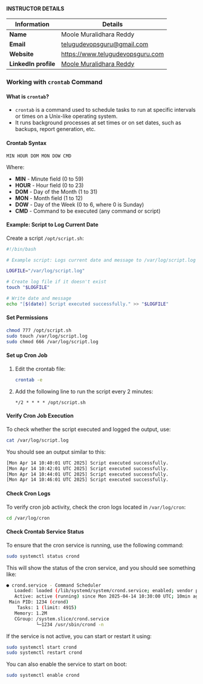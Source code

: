 #### INSTRUCTOR DETAILS

|  Information             | Details                                                                      |
|----------------------    |------------------------------------------------------------------------------|
| **Name**                 | Moole Muralidhara Reddy                                                      |
| **Email**                | telugudevopsguru@gmail.com                                                |
| **Website**              | https://www.telugudevopsguru.com               |
| **LinkedIn profile**     | [Moole Muralidhara Reddy](https://www.linkedin.com/in/moole-muralidhara-reddy) |

### **Working with `crontab` Command**

#### **What is `crontab`?**
- `crontab` is a command used to schedule tasks to run at specific intervals or times on a Unix-like operating system.
- It runs background processes at set times or on set dates, such as backups, report generation, etc.

#### **Crontab Syntax**
```
MIN HOUR DOM MON DOW CMD
```
Where:
- **MIN** - Minute field (0 to 59)
- **HOUR** - Hour field (0 to 23)
- **DOM** - Day of the Month (1 to 31)
- **MON** - Month field (1 to 12)
- **DOW** - Day of the Week (0 to 6, where 0 is Sunday)
- **CMD** - Command to be executed (any command or script)

#### **Example: Script to Log Current Date**
Create a script `/opt/script.sh`:

```bash
#!/bin/bash

# Example script: Logs current date and message to /var/log/script.log

LOGFILE="/var/log/script.log"

# Create log file if it doesn't exist
touch "$LOGFILE"

# Write date and message
echo "[$(date)] Script executed successfully." >> "$LOGFILE"
```

#### **Set Permissions**
```bash
chmod 777 /opt/script.sh
sudo touch /var/log/script.log
sudo chmod 666 /var/log/script.log
```

#### **Set up Cron Job**
1. Edit the crontab file:
   ```bash
   crontab -e
   ```

2. Add the following line to run the script every 2 minutes:
   ```
   */2 * * * * /opt/script.sh
   ```

#### **Verify Cron Job Execution**
To check whether the script executed and logged the output, use:

```bash
cat /var/log/script.log
```

You should see an output similar to this:

```bash
[Mon Apr 14 10:40:01 UTC 2025] Script executed successfully.
[Mon Apr 14 10:42:01 UTC 2025] Script executed successfully.
[Mon Apr 14 10:44:01 UTC 2025] Script executed successfully.
[Mon Apr 14 10:46:01 UTC 2025] Script executed successfully.
```

#### **Check Cron Logs**
To verify cron job activity, check the cron logs located in `/var/log/cron`:

```bash
cd /var/log/cron
```
#### **Check Crontab Service Status**
To ensure that the cron service is running, use the following command:

```bash
sudo systemctl status crond
```

This will show the status of the cron service, and you should see something like:

```bash
● crond.service - Command Scheduler
   Loaded: loaded (/lib/systemd/system/crond.service; enabled; vendor preset: enabled)
   Active: active (running) since Mon 2025-04-14 10:30:00 UTC; 10min ago
 Main PID: 1234 (crond)
    Tasks: 1 (limit: 4915)
   Memory: 1.2M
   CGroup: /system.slice/crond.service
           └─1234 /usr/sbin/crond -n
```

If the service is not active, you can start or restart it using:

```bash
sudo systemctl start crond
sudo systemctl restart crond
```

You can also enable the service to start on boot:

```bash
sudo systemctl enable crond
```
